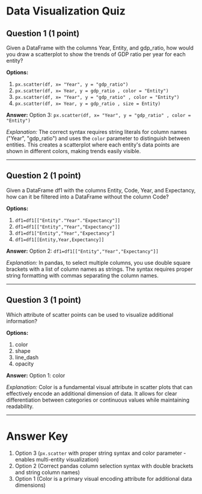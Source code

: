 # Data Visualization Quiz

## Question 1 (1 point)
Given a DataFrame with the columns Year, Entity, and gdp_ratio, how would you draw a scatterplot to show the trends of GDP ratio per year for each entity?

**Options:**
1. `px.scatter(df, x= "Year", y = "gdp_ratio")`
2. `px.scatter(df, x= Year, y = gdp_ratio , color = "Entity")`
3. `px.scatter(df, x= "Year", y = "gdp_ratio" , color = "Entity")`
4. `px.scatter(df, x= Year, y = gdp_ratio , size = Entity)`

**Answer:** Option 3: `px.scatter(df, x= "Year", y = "gdp_ratio" , color = "Entity")`

*Explanation:* The correct syntax requires string literals for column names ("Year", "gdp_ratio") and uses the `color` parameter to distinguish between entities. This creates a scatterplot where each entity's data points are shown in different colors, making trends easily visible.

---

## Question 2 (1 point)
Given a DataFrame df1 with the columns Entity, Code, Year, and Expectancy, how can it be filtered into a DataFrame without the column Code?

**Options:**
1. `df1=df1[["Entity"."Year"."Expectancy"]]`
2. `df1=df1[["Entity","Year","Expectancy"]]`
3. `df1=df1["Entity","Year","Expectancy"]`
4. `df1=df1[[Entity,Year,Expectancy]]`

**Answer:** Option 2: `df1=df1[["Entity","Year","Expectancy"]]`

*Explanation:* In pandas, to select multiple columns, you use double square brackets with a list of column names as strings. The syntax requires proper string formatting with commas separating the column names.

---

## Question 3 (1 point)
Which attribute of scatter points can be used to visualize additional information?

**Options:**
1. color
2. shape
3. line_dash
4. opacity

**Answer:** Option 1: color

*Explanation:* Color is a fundamental visual attribute in scatter plots that can effectively encode an additional dimension of data. It allows for clear differentiation between categories or continuous values while maintaining readability.

---

# Answer Key
1. Option 3 (`px.scatter` with proper string syntax and color parameter - enables multi-entity visualization)
2. Option 2 (Correct pandas column selection syntax with double brackets and string column names)
3. Option 1 (Color is a primary visual encoding attribute for additional data dimensions)